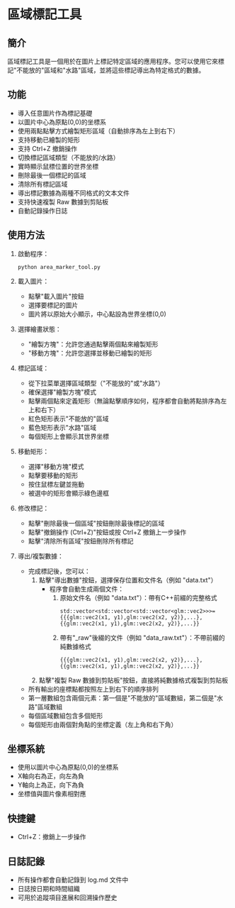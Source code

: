 # 區域標記工具

## 簡介
區域標記工具是一個用於在圖片上標記特定區域的應用程序。您可以使用它來標記"不能放的"區域和"水路"區域，並將這些標記導出為特定格式的數據。

## 功能
- 導入任意圖片作為標記基礎
- 以圖片中心為原點(0,0)的坐標系
- 使用兩點點擊方式繪製矩形區域（自動排序為左上到右下）
- 支持移動已繪製的矩形
- 支持 Ctrl+Z 撤銷操作
- 切換標記區域類型（不能放的/水路）
- 實時顯示鼠標位置的世界坐標
- 刪除最後一個標記的區域
- 清除所有標記區域
- 導出標記數據為兩種不同格式的文本文件
- 支持快速複製 Raw 數據到剪貼板
- 自動記錄操作日誌

## 使用方法
1. 啟動程序：
   ```
   python area_marker_tool.py
   ```

2. 載入圖片：
   - 點擊"載入圖片"按鈕
   - 選擇要標記的圖片
   - 圖片將以原始大小顯示，中心點設為世界坐標(0,0)

3. 選擇繪畫狀態：
   - "繪製方塊"：允許您通過點擊兩個點來繪製矩形
   - "移動方塊"：允許您選擇並移動已繪製的矩形

4. 標記區域：
   - 從下拉菜單選擇區域類型（"不能放的"或"水路"）
   - 確保選擇"繪製方塊"模式
   - 點擊兩個點來定義矩形（無論點擊順序如何，程序都會自動將點排序為左上和右下）
   - 紅色矩形表示"不能放的"區域
   - 藍色矩形表示"水路"區域
   - 每個矩形上會顯示其世界坐標

5. 移動矩形：
   - 選擇"移動方塊"模式
   - 點擊要移動的矩形
   - 按住鼠標左鍵並拖動
   - 被選中的矩形會顯示綠色邊框

6. 修改標記：
   - 點擊"刪除最後一個區域"按鈕刪除最後標記的區域
   - 點擊"撤銷操作 (Ctrl+Z)"按鈕或按 Ctrl+Z 撤銷上一步操作
   - 點擊"清除所有區域"按鈕刪除所有標記

7. 導出/複製數據：
   - 完成標記後，您可以：
     1. 點擊"導出數據"按鈕，選擇保存位置和文件名（例如 "data.txt"）
        - 程序會自動生成兩個文件：
          1. 原始文件名（例如 "data.txt"）：帶有C++前綴的完整格式
             ```
             std::vector<std::vector<std::vector<glm::vec2>>>={{{glm::vec2(x1, y1),glm::vec2(x2, y2)},...},{{glm::vec2(x1, y1),glm::vec2(x2, y2)},...}}
             ```
          2. 帶有"_raw"後綴的文件（例如 "data_raw.txt"）：不帶前綴的純數據格式
             ```
             {{{glm::vec2(x1, y1),glm::vec2(x2, y2)},...},{{glm::vec2(x1, y1),glm::vec2(x2, y2)},...}}
             ```
     2. 點擊"複製 Raw 數據到剪貼板"按鈕，直接將純數據格式複製到剪貼板
   - 所有輸出的座標點都按照左上到右下的順序排列
   - 第一層數組包含兩個元素：第一個是"不能放的"區域數組，第二個是"水路"區域數組
   - 每個區域數組包含多個矩形
   - 每個矩形由兩個對角點的坐標定義（左上角和右下角）

## 坐標系統
- 使用以圖片中心為原點(0,0)的坐標系
- X軸向右為正，向左為負
- Y軸向上為正，向下為負
- 坐標值與圖片像素相對應

## 快捷鍵
- Ctrl+Z：撤銷上一步操作

## 日誌記錄
- 所有操作都會自動記錄到 log.md 文件中
- 日誌按日期和時間組織
- 可用於追蹤項目進展和回溯操作歷史 